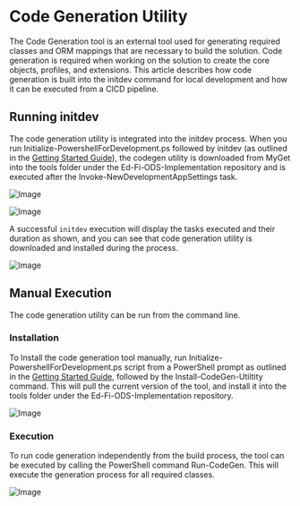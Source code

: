 # Code Generation Utility

The Code Generation tool is an external tool used for generating required
classes and ORM mappings that are necessary to build the solution. Code generation is
required when working on the solution to create the core objects, profiles, and
extensions. This article describes how code generation is built into
the initdev command for local development and how it can be executed from a CICD pipeline. 

## Running initdev   

The code generation utility is integrated into the initdev process. When you
run Initialize-PowershellForDevelopment.ps followed by initdev (as outlined in the [Getting Started Guide](https://edfi.atlassian.net/wiki/spaces/ODSAPIS3V54/pages/22774233/Getting+Started+-+Source+Code+Installation)), the codegen utility is downloaded from MyGet into the tools folder under
the Ed-Fi-ODS-Implementation repository and is executed after the
Invoke-NewDevelopmentAppSettings task.

![Image](https://edfi.atlassian.net/wiki/download/thumbnails/22774387/image2020-11-3_11-23-42.png?version=1&modificationDate=1641861351010&cacheVersion=1&api=v2&width=841&height=701)

![Image](https://edfi.atlassian.net/wiki/download/thumbnails/22774387/image2020-11-3_11-26-46.png?version=1&modificationDate=1641861351000&cacheVersion=1&api=v2&width=848&height=511)

A successful `initdev` execution will display the tasks executed and their duration as shown, and you
can see that code generation utility is downloaded and installed during the
process.

![Image](https://edfi.atlassian.net/wiki/download/thumbnails/22774387/image2020-11-3_11-21-9.png?version=1&modificationDate=1641861351030&cacheVersion=1&api=v2&width=839&height=263)

##   Manual Execution

The code generation utility can be run from the command line.

### Installation

To Install the code generation tool
manually, run Initialize-PowershellForDevelopment.ps script from a PowerShell prompt as outlined in the [Getting Started Guide](https://edfi.atlassian.net/wiki/spaces/ODSAPIS3V54/pages/22774233/Getting+Started+-+Source+Code+Installation), followed by the Install-CodeGen-Utiltity command. This will pull the current
version of the tool, and install it into the tools folder under
the Ed-Fi-ODS-Implementation repository.

![Image](https://edfi.atlassian.net/wiki/download/thumbnails/22774387/image2020-11-3_11-29-58.png?version=1&modificationDate=1641861350990&cacheVersion=1&api=v2&width=839&height=228)

### Execution

To run code generation independently from the build process, the tool can be
executed by calling the PowerShell command Run-CodeGen. This will execute the
generation process for all required classes.

![Image](https://edfi.atlassian.net/wiki/download/thumbnails/22774387/image2020-11-3_11-31-4.png?version=1&modificationDate=1641861350977&cacheVersion=1&api=v2&width=841&height=529)
